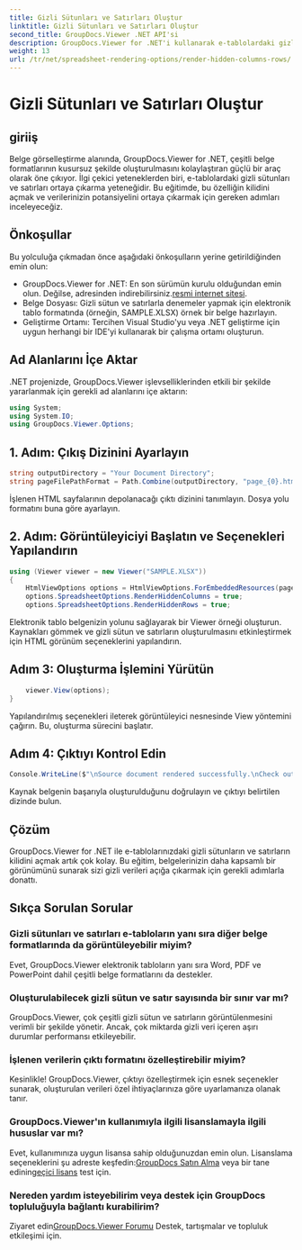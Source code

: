 ```yaml
---
title: Gizli Sütunları ve Satırları Oluştur
linktitle: Gizli Sütunları ve Satırları Oluştur
second_title: GroupDocs.Viewer .NET API'si
description: GroupDocs.Viewer for .NET'i kullanarak e-tablolardaki gizli verilerin kilidini zahmetsizce açın. Gizli sütunları ve satırları ortaya çıkarmak için adım adım kılavuzumuzu izleyin.
weight: 13
url: /tr/net/spreadsheet-rendering-options/render-hidden-columns-rows/
---
```


# Gizli Sütunları ve Satırları Oluştur

## giriiş
Belge görselleştirme alanında, GroupDocs.Viewer for .NET, çeşitli belge formatlarının kusursuz şekilde oluşturulmasını kolaylaştıran güçlü bir araç olarak öne çıkıyor. İlgi çekici yeteneklerden biri, e-tablolardaki gizli sütunları ve satırları ortaya çıkarma yeteneğidir. Bu eğitimde, bu özelliğin kilidini açmak ve verilerinizin potansiyelini ortaya çıkarmak için gereken adımları inceleyeceğiz.
## Önkoşullar
Bu yolculuğa çıkmadan önce aşağıdaki önkoşulların yerine getirildiğinden emin olun:
- GroupDocs.Viewer for .NET: En son sürümün kurulu olduğundan emin olun. Değilse, adresinden indirebilirsiniz.[resmi internet sitesi](https://releases.groupdocs.com/viewer/net/).
- Belge Dosyası: Gizli sütun ve satırlarla denemeler yapmak için elektronik tablo formatında (örneğin, SAMPLE.XLSX) örnek bir belge hazırlayın.
- Geliştirme Ortamı: Tercihen Visual Studio'yu veya .NET geliştirme için uygun herhangi bir IDE'yi kullanarak bir çalışma ortamı oluşturun.
## Ad Alanlarını İçe Aktar
.NET projenizde, GroupDocs.Viewer işlevselliklerinden etkili bir şekilde yararlanmak için gerekli ad alanlarını içe aktarın:
```csharp
using System;
using System.IO;
using GroupDocs.Viewer.Options;
```
## 1. Adım: Çıkış Dizinini Ayarlayın
```csharp
string outputDirectory = "Your Document Directory";
string pageFilePathFormat = Path.Combine(outputDirectory, "page_{0}.html");
```
İşlenen HTML sayfalarının depolanacağı çıktı dizinini tanımlayın. Dosya yolu formatını buna göre ayarlayın.
## 2. Adım: Görüntüleyiciyi Başlatın ve Seçenekleri Yapılandırın
```csharp
using (Viewer viewer = new Viewer("SAMPLE.XLSX"))
{
    HtmlViewOptions options = HtmlViewOptions.ForEmbeddedResources(pageFilePathFormat);
    options.SpreadsheetOptions.RenderHiddenColumns = true;
    options.SpreadsheetOptions.RenderHiddenRows = true;
```
Elektronik tablo belgenizin yolunu sağlayarak bir Viewer örneği oluşturun. Kaynakları gömmek ve gizli sütun ve satırların oluşturulmasını etkinleştirmek için HTML görünüm seçeneklerini yapılandırın.
## Adım 3: Oluşturma İşlemini Yürütün
```csharp
    viewer.View(options);
}
```
Yapılandırılmış seçenekleri ileterek görüntüleyici nesnesinde View yöntemini çağırın. Bu, oluşturma sürecini başlatır.
## Adım 4: Çıktıyı Kontrol Edin
```csharp
Console.WriteLine($"\nSource document rendered successfully.\nCheck output in {outputDirectory}.");
```
Kaynak belgenin başarıyla oluşturulduğunu doğrulayın ve çıktıyı belirtilen dizinde bulun.
## Çözüm
GroupDocs.Viewer for .NET ile e-tablolarınızdaki gizli sütunların ve satırların kilidini açmak artık çok kolay. Bu eğitim, belgelerinizin daha kapsamlı bir görünümünü sunarak sizi gizli verileri açığa çıkarmak için gerekli adımlarla donattı.
## Sıkça Sorulan Sorular
### Gizli sütunları ve satırları e-tabloların yanı sıra diğer belge formatlarında da görüntüleyebilir miyim?
Evet, GroupDocs.Viewer elektronik tabloların yanı sıra Word, PDF ve PowerPoint dahil çeşitli belge formatlarını da destekler.
### Oluşturulabilecek gizli sütun ve satır sayısında bir sınır var mı?
GroupDocs.Viewer, çok çeşitli gizli sütun ve satırların görüntülenmesini verimli bir şekilde yönetir. Ancak, çok miktarda gizli veri içeren aşırı durumlar performansı etkileyebilir.
### İşlenen verilerin çıktı formatını özelleştirebilir miyim?
Kesinlikle! GroupDocs.Viewer, çıktıyı özelleştirmek için esnek seçenekler sunarak, oluşturulan verileri özel ihtiyaçlarınıza göre uyarlamanıza olanak tanır.
### GroupDocs.Viewer'ın kullanımıyla ilgili lisanslamayla ilgili hususlar var mı?
 Evet, kullanımınıza uygun lisansa sahip olduğunuzdan emin olun. Lisanslama seçeneklerini şu adreste keşfedin:[GroupDocs Satın Alma](https://purchase.groupdocs.com/buy) veya bir tane edinin[geçici lisans](https://purchase.groupdocs.com/temporary-license/) test için.
### Nereden yardım isteyebilirim veya destek için GroupDocs topluluğuyla bağlantı kurabilirim?
 Ziyaret edin[GroupDocs.Viewer Forumu](https://forum.groupdocs.com/c/viewer/9) Destek, tartışmalar ve topluluk etkileşimi için.